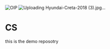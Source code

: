 ![OIP](https://github.com/shashank11001/CS/assets/149360327/655515f0-d009-4e8b-b867-0deb72ea5de3)
![Uploading Hyundai-Creta-2018 (3).jpg…]()
# CS
this is the demo reposotry
